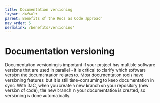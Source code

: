 ```yaml
---
title: Documentation versioning
layout: default
parent: Benefits of the Docs as Code approach
nav_order: 5
permalink: /benefits/versioning/
---
```


# Documentation versioning

Documentation versioning is important if your project has multiple software versions that are used in parallel - it is critical to clarify which software version the documentation relates to. Most documentation tools have versioning features, but it is still time-consuming to keep documentation in sync. With DaC, when you create a new branch on your repository (new version of code), the new branch in your documentation is created, so versioning is done automatically.
